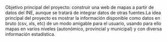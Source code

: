 Objetivo principal del proyecto: construir una web de mapas a partir de datos del INE, aunque se tratará de integrar datos de otras fuentes.La idea principal del proyecto es mostrar la información disponible como datos en bruto (csv, xls, etc) de un modo amigable para el usuario, usando para ello mapas en varios niveles (autonómico, provincial y municipal) y con diversa información estadística.